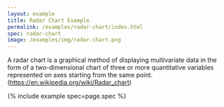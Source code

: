 ```yaml
---
layout: example
title: Radar Chart Example
permalink: /examples/radar-chart/index.html
spec: radar-chart
image: /examples/img/radar-chart.png
---
```


A radar chart is a graphical method of displaying multivariate data in the form of a two-dimensional chart of three or more quantitative variables represented on axes starting from the same point. (https://en.wikipedia.org/wiki/Radar_chart)

{% include example spec=page.spec %}
